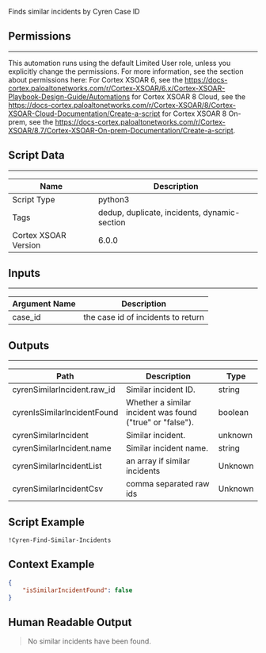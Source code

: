 Finds similar incidents by Cyren Case ID

## Permissions

---

This automation runs using the default Limited User role, unless you explicitly change the permissions.
For more information, see the section about permissions here: For Cortex XSOAR 6, see the https://docs-cortex.paloaltonetworks.com/r/Cortex-XSOAR/6.x/Cortex-XSOAR-Playbook-Design-Guide/Automations for Cortex XSOAR 8 Cloud, see the https://docs-cortex.paloaltonetworks.com/r/Cortex-XSOAR/8/Cortex-XSOAR-Cloud-Documentation/Create-a-script for Cortex XSOAR 8 On-prem, see the https://docs-cortex.paloaltonetworks.com/r/Cortex-XSOAR/8.7/Cortex-XSOAR-On-prem-Documentation/Create-a-script.

## Script Data

---

| **Name** | **Description** |
| --- | --- |
| Script Type | python3 |
| Tags | dedup, duplicate, incidents, dynamic-section |
| Cortex XSOAR Version | 6.0.0 |

## Inputs

---

| **Argument Name** | **Description** |
| --- | --- |
| case_id | the case id of incidents to return |

## Outputs

---

| **Path** | **Description** | **Type** |
| --- | --- | --- |
| cyrenSimilarIncident.raw_id | Similar incident ID. | string |
| cyrenIsSimilarIncidentFound | Whether a similar incident was found \("true" or "false"\). | boolean |
| cyrenSimilarIncident | Similar incident. | unknown |
| cyrenSimilarIncident.name | Similar incident name. | string |
| cyrenSimilarIncidentList | an array if similar incidents | Unknown |
| cyrenSimilarIncidentCsv | comma separated raw ids | Unknown |


## Script Example

```!Cyren-Find-Similar-Incidents```

## Context Example

```json
{
    "isSimilarIncidentFound": false
}
```

## Human Readable Output

>No similar incidents have been found.
